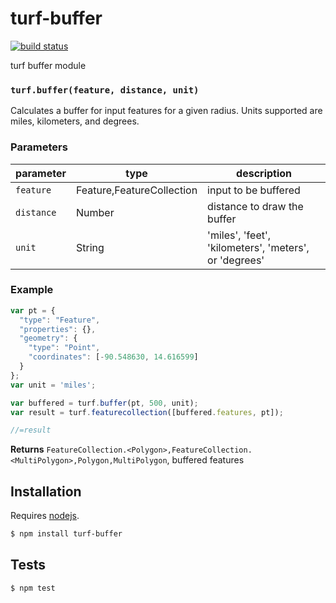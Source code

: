 # turf-buffer

[![build status](https://secure.travis-ci.org/Turfjs/turf-buffer.png)](http://travis-ci.org/Turfjs/turf-buffer)

turf buffer module


### `turf.buffer(feature, distance, unit)`

Calculates a buffer for input features for a given radius. Units supported are miles, kilometers, and degrees.


### Parameters

| parameter  | type                       | description                                           |
| ---------- | -------------------------- | ----------------------------------------------------- |
| `feature`  | Feature\,FeatureCollection | input to be buffered                                  |
| `distance` | Number                     | distance to draw the buffer                           |
| `unit`     | String                     | 'miles', 'feet', 'kilometers', 'meters', or 'degrees' |


### Example

```js
var pt = {
  "type": "Feature",
  "properties": {},
  "geometry": {
    "type": "Point",
    "coordinates": [-90.548630, 14.616599]
  }
};
var unit = 'miles';

var buffered = turf.buffer(pt, 500, unit);
var result = turf.featurecollection([buffered.features, pt]);

//=result
```


**Returns** `FeatureCollection.<Polygon>,FeatureCollection.<MultiPolygon>,Polygon,MultiPolygon`, buffered features

## Installation

Requires [nodejs](http://nodejs.org/).

```sh
$ npm install turf-buffer
```

## Tests

```sh
$ npm test
```
